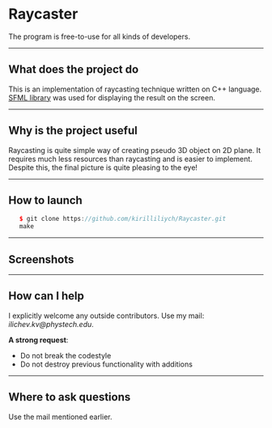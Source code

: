 # Raycaster
The program is free-to-use for all kinds of developers.

***
## What does the project do
This is an implementation of raycasting technique written on C++ language. [SFML library](https://www.sfml-dev.org/) was used for
displaying the result on the screen.

***
## Why is the project useful
Raycasting is quite simple way of creating pseudo 3D object on 2D plane. It requires much less resources than raycasting and is easier
to implement. Despite this, the final picture is quite pleasing to the eye!

***
## How to launch
```c++
   $ git clone https://github.com/kirilliliych/Raycaster.git
   make
```

***
## Screenshots

***
## How can I help
I explicitly welcome any outside contributors. Use my mail: _ilichev.kv@phystech.edu_.

__A strong request__:
* Do not break the codestyle
* Do not destroy previous functionality with additions

***
## Where to ask questions
Use the mail mentioned earlier.
